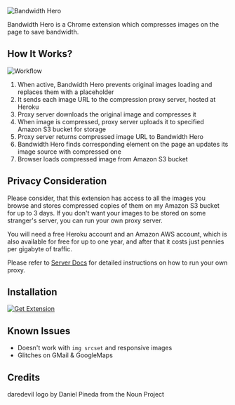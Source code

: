 ![Bandwidth Hero](https://raw.githubusercontent.com/ayastreb/bandwidth-hero/master/docs/logo.png)

Bandwidth Hero is a Chrome extension which compresses images on the page to save bandwidth.

## How It Works?

![Workflow](https://raw.githubusercontent.com/ayastreb/bandwidth-hero/master/docs/workflow.png)

1. When active, Bandwidth Hero prevents original images loading and replaces them with a placeholder
2. It sends each image URL to the compression proxy server, hosted at Heroku
3. Proxy server downloads the original image and compresses it
4. When image is compressed, proxy server uploads it to specified Amazon S3 bucket for storage
5. Proxy server returns compressed image URL to Bandwidth Hero
6. Bandwidth Hero finds corresponding element on the page an updates its image source with compressed one
7. Browser loads compressed image from Amazon S3 bucket

## Privacy Consideration

Please consider, that this extension has access to all the images you browse and stores compressed copies of them on my Amazon S3 bucket for up to 3 days.
If you don't want your images to be stored on some stranger's server, you can run your own proxy server.

You will need a free Heroku account and an Amazon AWS account, 
which is also available for free for up to one year, 
and after that it costs just pennies per gigabyte of traffic.

Please refer to [Server Docs](https://github.com/ayastreb/bandwidth-hero/tree/master/server) 
for detailed instructions on how to run your own proxy.

## Installation

[![Get Extension](https://developer.chrome.com/webstore/images/ChromeWebStore_BadgeWBorder_v2_340x96.png)](https://chrome.google.com/webstore/detail/bandwidth-hero/mmhippoadkhcflebgghophicgldbahdb?hl=en-US)

## Known Issues

* Doesn't work with `img srcset` and responsive images
* Glitches on GMail & GoogleMaps

## Credits

daredevil logo by Daniel Pineda from the Noun Project
